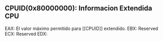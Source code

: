 ## CPUID(0x80000000): Informacion Extendida CPU

EAX: El valor máximo permitido para [[CPUID]] extendido.
EBX: Reserved
ECX: Reserved
EDX: 
